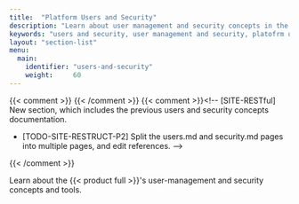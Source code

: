 ```yaml
---
title:  "Platform Users and Security"
description: "Learn about user management and security concepts in the Iguazio MLOps Platform."
keywords: "users and security, user management and security, platofrm users, users, security"
layout: "section-list"
menu:
  main:
    identifier: "users-and-security"
    weight:     60
---
```

{{< comment >}}<!-- [InfraInfo] [ci-no-shcd-in-front-matter] The title should
  use {{< product tc >}}. -->
{{< /comment >}}
{{< comment >}}<!-- [SITE-RESTful] New section, which includes the previous
  users and security concepts documentation.
- [TODO-SITE-RESTRUCT-P2] Split the users.md and security.md pages into
  multiple pages, and edit references. -->
<!-- [IntInfo] (sharonl) (9.2.21) It was decided, in consultation with Adi and
  Gilad, not to link to this section from the doc-site home page. We link to it
  in a note from the cluster-mgmt/_index.md page, which is linked to from the
  doc-site home page, and it's visible in the TOC side menu. -->
{{< /comment >}}

Learn about the {{< product full >}}'s user-management and security concepts and tools.

